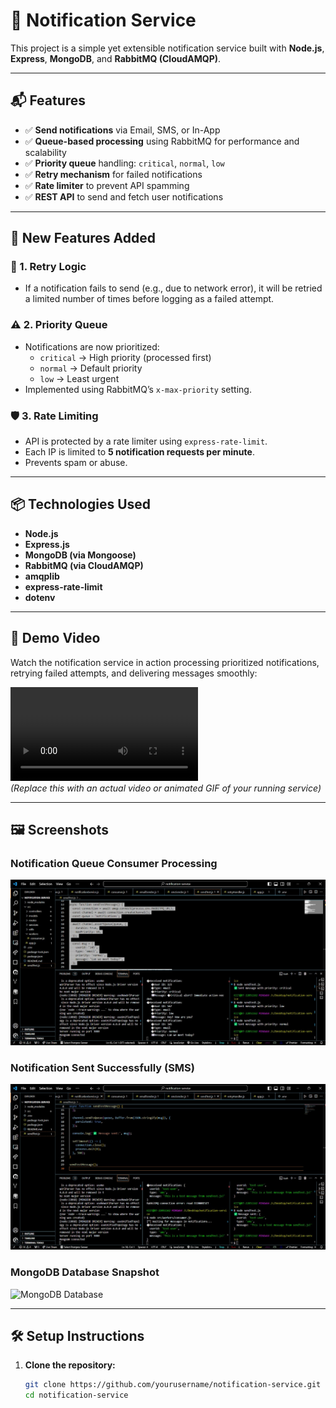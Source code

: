 # 🚀 Notification Service

This project is a simple yet extensible notification service built with **Node.js**, **Express**, **MongoDB**, and **RabbitMQ (CloudAMQP)**.

---

## 📬 Features

- ✅ **Send notifications** via Email, SMS, or In-App
- ✅ **Queue-based processing** using RabbitMQ for performance and scalability
- ✅ **Priority queue** handling: `critical`, `normal`, `low`
- ✅ **Retry mechanism** for failed notifications
- ✅ **Rate limiter** to prevent API spamming
- ✅ **REST API** to send and fetch user notifications

---

## 📌 New Features Added

### 🔁 1. Retry Logic
- If a notification fails to send (e.g., due to network error), it will be retried a limited number of times before logging as a failed attempt.

### ⚠️ 2. Priority Queue
- Notifications are now prioritized:
  - `critical` → High priority (processed first)
  - `normal` → Default priority
  - `low` → Least urgent
- Implemented using RabbitMQ’s `x-max-priority` setting.

### 🛡️ 3. Rate Limiting
- API is protected by a rate limiter using `express-rate-limit`.
- Each IP is limited to **5 notification requests per minute**.
- Prevents spam or abuse.

---

## 📦 Technologies Used

- **Node.js**
- **Express.js**
- **MongoDB (via Mongoose)**
- **RabbitMQ (via CloudAMQP)**
- **amqplib**
- **express-rate-limit**
- **dotenv**

---


## 🎥 Demo Video

Watch the notification service in action processing prioritized notifications, retrying failed attempts, and delivering messages smoothly:

![Notification Service Demo](./working.mp4)  
*(Replace this with an actual video or animated GIF of your running service)*

---

## 🖼️ Screenshots

### Notification Queue Consumer Processing

![Notification Queue Consumer](./priority.jpg)

### Notification Sent Successfully (SMS)

![Message Send Successfully](./sms.jpg)

### MongoDB Database Snapshot

![MongoDB Database](./mongodb.jpg)

---

## 🛠️ Setup Instructions

1. **Clone the repository:**
   ```bash
   git clone https://github.com/yourusername/notification-service.git
   cd notification-service
